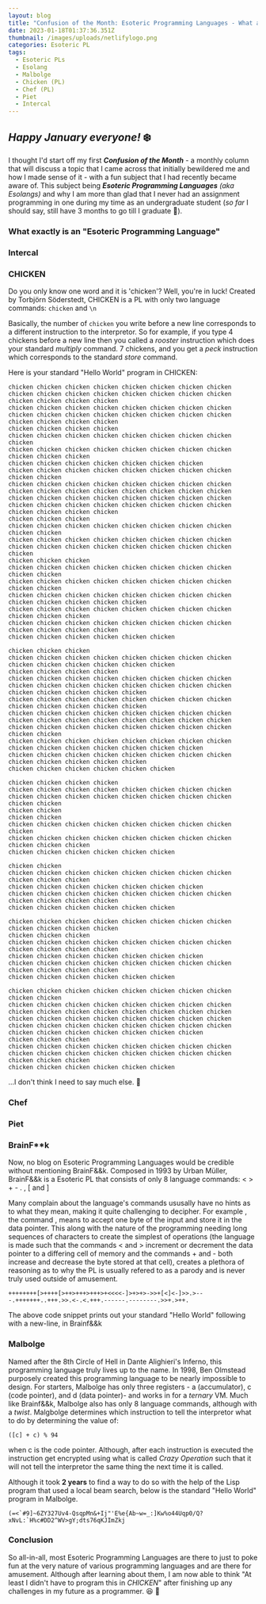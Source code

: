 ```yaml
---
layout: blog
title: "Confusion of the Month: Esoteric Programming Languages - What are they & why?"
date: 2023-01-18T01:37:36.351Z
thumbnail: /images/uploads/netlifylogo.png
categories: Esoteric PL
tags:
  - Esoteric PLs
  - Esolang
  - Malbolge
  - Chicken (PL)
  - Chef (PL)
  - Piet
  - Intercal
---
```

## ***Happy January everyone!*** :snowflake:

I thought I'd start off my first ***Confusion of the Month*** - a monthly column that will discuss a topic that I came across that initially bewildered me and how I made sense of it - with a fun subject that I had recently became aware of. This subject being ***Esoteric Programming Languages*** *(aka Esolangs)* and why I am more than glad that I never had an assignment programming in one during my time as an undergraduate student (*so far* I should say, still have 3 months to go till I graduate :eyes:).

### What exactly is an "Esoteric Programming Language"

### Intercal

### CHICKEN

Do you only know one word and it is 'chicken'? Well, you're in luck! Created by Torbjörn Söderstedt, CHICKEN is a PL with only two language commands: ``chicken`` and ``\n``

Basically, the number of ``chicken`` you write before a new line corresponds to a different instruction to the interpretor. So for example, if you type 4 chickens before a new line then you called a *rooster* instruction which does your standard *multiply* command. 7 chickens, and you get a *peck* instruction which corresponds to the standard *store* command. 

Here is your standard "Hello World" program in CHICKEN:
~~~
chicken chicken chicken chicken chicken chicken chicken chicken chicken chicken chicken chicken chicken chicken chicken chicken chicken chicken chicken chicken
chicken chicken chicken chicken chicken chicken chicken chicken chicken chicken chicken chicken chicken chicken chicken chicken chicken chicken chicken chicken
chicken chicken chicken chicken
chicken chicken chicken chicken chicken chicken chicken chicken chicken
chicken chicken chicken chicken chicken chicken chicken chicken chicken chicken chicken
chicken chicken chicken chicken chicken chicken chicken
chicken chicken chicken chicken chicken chicken chicken chicken chicken chicken
chicken chicken chicken chicken chicken chicken chicken chicken chicken chicken chicken chicken chicken chicken chicken chicken
chicken chicken chicken chicken chicken chicken chicken chicken chicken chicken chicken chicken chicken chicken chicken chicken
chicken chicken chicken chicken
chicken chicken chicken
chicken chicken chicken chicken chicken chicken chicken chicken chicken chicken
chicken chicken chicken chicken chicken chicken chicken chicken chicken chicken chicken chicken chicken chicken chicken chicken chicken
chicken chicken chicken
chicken chicken chicken chicken chicken chicken chicken chicken chicken chicken
chicken chicken chicken chicken chicken chicken chicken chicken chicken chicken
chicken chicken chicken chicken chicken chicken chicken chicken chicken chicken chicken chicken chicken
chicken chicken chicken chicken chicken chicken chicken chicken chicken chicken chicken
chicken chicken chicken chicken chicken chicken chicken chicken chicken chicken chicken chicken
chicken chicken chicken chicken chicken chicken

chicken chicken chicken
chicken chicken chicken chicken chicken chicken chicken chicken chicken chicken chicken chicken chicken chicken
chicken chicken chicken chicken
chicken chicken chicken chicken chicken chicken chicken chicken chicken chicken chicken chicken chicken chicken chicken chicken chicken chicken chicken chicken chicken
chicken chicken chicken chicken chicken chicken chicken chicken chicken chicken chicken chicken chicken
chicken chicken chicken chicken chicken chicken chicken chicken chicken chicken chicken chicken chicken chicken chicken chicken
chicken chicken chicken chicken chicken chicken chicken chicken chicken chicken
chicken chicken chicken chicken chicken chicken chicken chicken chicken chicken chicken chicken chicken chicken chicken
chicken chicken chicken chicken chicken chicken chicken chicken chicken chicken chicken chicken chicken
chicken chicken chicken chicken chicken chicken

chicken chicken chicken chicken
chicken chicken chicken chicken chicken chicken chicken chicken chicken chicken chicken chicken chicken chicken chicken chicken chicken chicken
chicken chicken
chicken chicken
chicken chicken chicken chicken chicken chicken chicken chicken chicken
chicken chicken chicken chicken chicken chicken chicken chicken chicken chicken chicken
chicken chicken chicken chicken chicken chicken

chicken chicken
chicken chicken chicken chicken chicken chicken chicken chicken chicken chicken chicken
chicken chicken chicken chicken chicken chicken chicken
chicken chicken chicken chicken chicken chicken chicken chicken chicken chicken chicken chicken
chicken chicken chicken chicken chicken chicken

chicken chicken chicken chicken chicken chicken chicken chicken chicken chicken chicken chicken
chicken chicken chicken
chicken chicken chicken chicken chicken chicken chicken chicken chicken chicken chicken chicken
chicken chicken chicken chicken chicken chicken chicken
chicken chicken chicken chicken chicken chicken chicken chicken chicken chicken chicken chicken
chicken chicken chicken chicken chicken chicken

chicken chicken chicken chicken chicken chicken chicken chicken chicken chicken
chicken chicken chicken chicken chicken chicken chicken chicken chicken chicken chicken chicken chicken chicken chicken chicken chicken chicken chicken chicken chicken chicken chicken chicken chicken chicken chicken chicken chicken chicken chicken chicken chicken chicken chicken chicken chicken chicken chicken
chicken chicken chicken
chicken chicken chicken chicken chicken chicken chicken chicken
chicken chicken chicken chicken chicken chicken chicken chicken chicken chicken chicken
chicken chicken chicken chicken chicken chicken
~~~

...I don't think I need to say much else. :chicken:

### Chef

### Piet

### BrainF\*\*k

Now, no blog on Esoteric Programming Languages would be credible without mentioning BrainF&&k. Composed in 1993 by Urban Müller, BrainF&&k is a Esoteric PL that consists of only 8 language commands: < > + - . , \[ and ] 

Many complain about the language's commands ususally have no hints as to what they mean, making it quite challenging to decipher. For example , the command , means to accept one byte of the input and store it in the data pointer. This along with the nature of the programming needing long sequences of characters to create the simplest of operations (the language is made such that the commands < and > increment or decrement the data pointer to a differing cell of memory and the commands + and - both increase and decrease the byte stored at that cell), creates a plethora of reasoning as to why the PL is usually refered to as a parody and is never truly used outside of amusement. 

~~~
++++++++[>++++[>++>+++>+++>+<<<<-]>+>+>->>+[<]<-]>>.>---.+++++++..+++.>>.<-.<.+++.------.--------.>>+.>++.
~~~

The above code snippet prints out your standard "Hello World" following with a new-line, in Brainf&&k

### Malbolge

Named after the 8th Circle of Hell in Dante Alighieri's Inferno, this programming language truly lives up to the name. In 1998, Ben Olmstead purposely created this programming language to be nearly impossible to design. For starters, Malbolge has only three registers - a (accumulator), c (code pointer), and d (data pointer)- and works in for a *ternary* VM. Much like Brainf&&k, Malbolge also has only 8 language commands, although with a *twist*.  Malgbolge determines which instruction to tell the interpretor what to do by determining the value of:
~~~
([c] + c) % 94
~~~

when c is the code pointer. Although, after each instruction is executed the instruction get encrypted using what is called *Crazy Operation* such that it will not tell the interpretor the same thing the next time it is called. 

Although it took **2 years** to find a way to do so with the help of the Lisp program that used a local beam search, below is the standard "Hello World" program in Malbolge.
~~~
(=<`#9]~6ZY327Uv4-QsqpMn&+Ij"'E%e{Ab~w=_:]Kw%o44Uqp0/Q?xNvL:`H%c#DD2^WV>gY;dts76qKJImZkj
~~~

### Conclusion

So all-in-all, most Esoteric Programming Languages are there to just to poke fun at the very nature of various programming languages and are there for amusement. Although after learning about them, I am now able to think "At least I didn't have to program this in *CHICKEN*" after finishing up any challenges in my future as a programmer. :satisfied: :chicken: